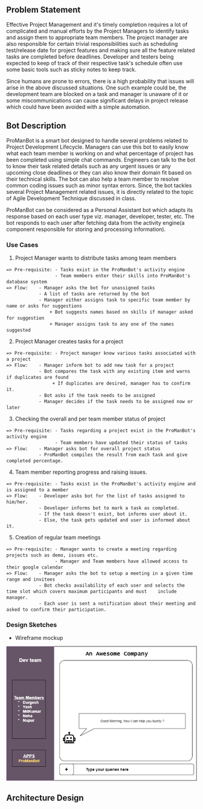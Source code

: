 ## Problem Statement
Effective Project Management and it's timely completion requires a lot of complicated and manual efforts by the Project Managers to identify tasks and assign them to appropriate team members. The project manager are also responsible for certain trivial responsibilities such as scheduling test/release date for project features and making sure all the feature related tasks are completed before deadlines. Developer and testers being expected to keep of track of their respective task's schedule often use some basic tools such as sticky notes to keep track.

Since humans are prone to errors, there is a high probability that issues will arise in the above discussed situations. One such example could be, the development team are blocked on a task and manager is unaware of it or some miscommunications can cause significant delays in project release which could have been avoided with a simple automation.

## Bot Description

ProManBot is a smart bot designed to handle several problems related to Project Development Lifecycle. Managers can use this bot to easily know what each team member is working on and what percentage of project has been completed using simple chat commands. Engineers can talk to the bot to know their task related details such as any urgent issues or any upcoming close deadlines or they can also know their domain fit based on their technical skills. The bot can also help a team member to resolve common coding issues such as minor syntax errors. Since, the bot tackles several Project Management related issues, it is directly related to the topic of Agile Development Technique discussed in class.

ProManBot can be considered as a Personal Assistant bot which adapts its response based on each user type viz. manager, developer, tester, etc. The bot responds to each user after fetching data from the activity engine(a component responsible for storing and processing information).

### Use Cases

1.  Project Manager wants to distribute tasks among team members
```
=> Pre-requisite: - Tasks exist in the ProManBot's activity engine
                  - Team members enter their skills into ProManBot's database system
=> Flow:    - Manager asks the bot for unassigned tasks
            - A list of tasks are returned by the bot
            - Manager either assigns task to specific team member by name or asks for suggestions
                + Bot suggests names based on skills if manager asked for suggestion
                + Manager assigns task to any one of the names suggested
```

2.  Project Manager creates tasks for a project
```
=> Pre-requisite: - Project manager know various tasks associated with a project
=> Flow:    - Manager inform bot to add new task for a project
            - Bot compares the task with any existing item and warns if duplicates are found
                 + If duplicates are desired, manager has to confirm it.
            - Bot asks if the task needs to be assigned
            - Manager decides if the task needs to be assigned now or later
```

3.  Checking the overall and per team member status of project
```
=> Pre-requisite: - Tasks regarding a project exist in the ProManBot's activity engine
                  - Team members have updated their status of tasks
=> Flow:    - Manager asks bot for overall project status
            - ProManBot compiles the result from each task and give completed percentage.
```

4.  Team member reporting progress and raising issues.
```
=> Pre-requisite: - Tasks exist in the ProManBot's activity engine and is assigned to a member
=> Flow:    - Developer asks bot for the list of tasks assigned to him/her.
            - Developer informs bot to mark a task as completed.
            - If the task doesn't exist, bot informs user about it.
            - Else, the task gets updated and user is informed about it.
```

5.  Creation of regular team meetings
```
=> Pre-requisite: - Manager wants to create a meeting regarding projects such as demo, issues etc.
                  - Manager and Team members have allowed access to their google calendar
=> Flow:    - Manager asks the bot to setup a meeting in a given time range and invitees
            - Bot checks availability of each user and selects the time slot which covers maximum participants and must    include manager.
            - Each user is sent a notification about their meeting and asked to confirm their participation.
```

### Design Sketches

* Wireframe mockup

![SE-Wireframe](./SE-Wireframe-1.png)

## Architecture Design
